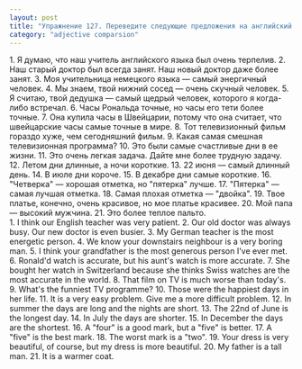 ```yaml
---
layout: post
title: "Упражнение 127. Переведите следующие предложения на английский язык."
category: "adjective comparsion"
---
```

<section class="question">
1. Я думаю, что наш учитель английского языка был очень терпелив. 2. Наш старый доктор был всегда занят. Наш новый доктор даже более занят. 3. Моя учительница немецкого языка — самый
энергичный человек. 4. Мы знаем, твой нижний сосед — очень скучный человек. 5. Я считаю, твой дедушка — самый щедрый человек, которого я когда-либо встречал. 6. Часы Рональда точные, но часы его тети более точные. 7. Она купила часы в Швейцарии, потому что она считает, что швейцарские часы самые точные в мире. 8. Тот телевизионный фильм гораздо хуже, чем сегодняшний фильм. 9. Какая самая смешная телевизионная программа? 10. Это были самые счастливые дни в ее жизни. 11. Это очень легкая задача. Дайте мне более трудную задачу. 12. Летом дни длинные, а ночи короткие. 13. 22 июня — самый длинный день. 14. В июле дни короче. 15. В декабре дни самые короткие. 16. "Четверка" — хорошая отметка, но "пятерка" лучше. 17. "Пятерка" — самая лучшая отметка. 18. Самая плохая отметка — "двойка". 19. Твое платье, конечно, очень красивое, но мое платье красивее. 20. Мой папа — высокий мужчина. 21. Это более теплое пальто.
</section>

<section class="answer">
1. I think our English teacher was very patient. 2. Our old doctor was always busy. Our new doctor is even busier. 3. My German teacher is the most energetic person. 4. We know your downstairs neighbour is a very boring man. 5. I think your grandfather is the most generous person I've ever met. 6. Ronald'd watch is accurate, but his aunt's watch is more accurate. 7. She bought her watch in Switzerland because she thinks Swiss watches are the most accurate in the world. 8. That film on TV is much worse than today's. 9. What's the funniest TV programme? 10. Those were the happiest days in her life. 11. It is a very easy problem. Give me a more difficult problem. 12. In summer the days are long and the nights are short. 13. The 22nd of June is the longest day. 14. In July the days are shorter. 15. In December the days are the shortest. 16. A "four" is a good mark, but a "five" is better. 17. A "five" is the best mark. 18. The worst mark is a "two". 19. Your dress is very beautiful, of course, but my dress is more beautiful. 20. My father is a tall man. 21. It is a warmer coat.
</section>
